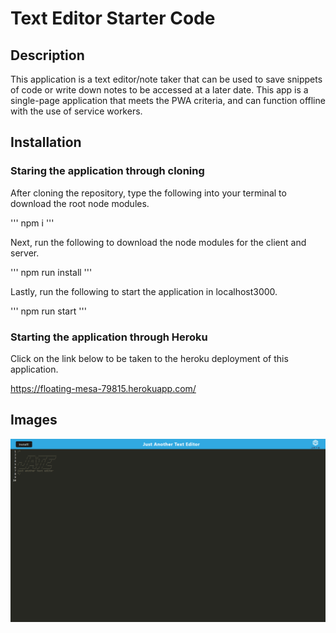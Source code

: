 # Text Editor Starter Code

## Description

This application is a text editor/note taker that can be used to save snippets of code or write down notes to be accessed at a later date. This app is a single-page application that meets the PWA criteria, and can function offline with the use of service workers.

## Installation

### Staring the application through cloning

After cloning the repository, type the following into your terminal to download the root node modules.

 ''' npm i '''

 Next, run the following to download the node modules for the client and server.

 ''' npm run install '''

 Lastly, run the following to start the application in localhost3000.

 ''' npm run start '''

### Starting the application through Heroku

Click on the link below to be taken to the heroku deployment of this application.

https://floating-mesa-79815.herokuapp.com/


## Images

![J.A.T.E](./Screenshot/jate.png)